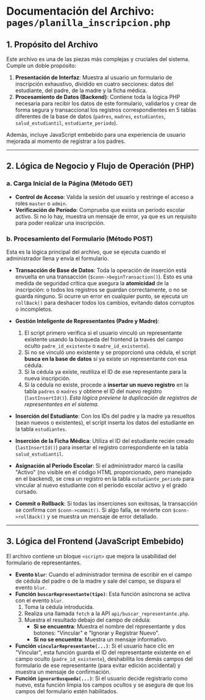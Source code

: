 # Documentación del Archivo: `pages/planilla_inscripcion.php`

## 1. Propósito del Archivo

Este archivo es una de las piezas más complejas y cruciales del sistema. Cumple un doble propósito:

1.  **Presentación de Interfaz**: Muestra al usuario un formulario de inscripción exhaustivo, dividido en cuatro secciones: datos del estudiante, del padre, de la madre y la ficha médica.
2.  **Procesamiento de Datos (Backend)**: Contiene toda la lógica PHP necesaria para recibir los datos de este formulario, validarlos y crear de forma segura y transaccional los registros correspondientes en 5 tablas diferentes de la base de datos (`padres`, `madres`, `estudiantes`, `salud_estudiantil`, `estudiante_periodo`).

Además, incluye JavaScript embebido para una experiencia de usuario mejorada al momento de registrar a los padres.

---

## 2. Lógica de Negocio y Flujo de Operación (PHP)

### a. Carga Inicial de la Página (Método GET)

*   **Control de Acceso**: Valida la sesión del usuario y restringe el acceso a roles `master` o `admin`.
*   **Verificación de Período**: Comprueba que exista un período escolar activo. Si no lo hay, muestra un mensaje de error, ya que es un requisito para poder realizar una inscripción.

### b. Procesamiento del Formulario (Método POST)

Esta es la lógica principal del archivo, que se ejecuta cuando el administrador llena y envía el formulario.

*   **Transacción de Base de Datos**: Toda la operación de inserción está envuelta en una transacción (`$conn->beginTransaction()`). Esto es una medida de seguridad crítica que asegura la **atomicidad** de la inscripción: o todos los registros se guardan correctamente, o no se guarda ninguno. Si ocurre un error en cualquier punto, se ejecuta un `rollBack()` para deshacer todos los cambios, evitando datos corruptos o incompletos.

*   **Gestión Inteligente de Representantes (Padre y Madre)**:
    1.  El script primero verifica si el usuario vinculó un representante existente usando la búsqueda del frontend (a través del campo oculto `padre_id_existente` o `madre_id_existente`).
    2.  Si no se vinculó uno existente y se proporcionó una cédula, el script **busca en la base de datos** si ya existe un representante con esa cédula.
    3.  Si la cédula ya existe, reutiliza el ID de ese representante para la nueva inscripción.
    4.  Si la cédula no existe, procede a **insertar un nuevo registro** en la tabla `padres` o `madres` y obtiene el ID del nuevo registro (`lastInsertId()`).
    *Esta lógica previene la duplicación de registros de representantes en el sistema.*

*   **Inserción del Estudiante**: Con los IDs del padre y la madre ya resueltos (sean nuevos o existentes), el script inserta los datos del estudiante en la tabla `estudiantes`.

*   **Inserción de la Ficha Médica**: Utiliza el ID del estudiante recién creado (`lastInsertId()`) para insertar el registro correspondiente en la tabla `salud_estudiantil`.

*   **Asignación al Período Escolar**: Si el administrador marcó la casilla "Activo" (no visible en el código HTML proporcionado, pero manejado en el backend), se crea un registro en la tabla `estudiante_periodo` para vincular al nuevo estudiante con el período escolar activo y el grado cursado.

*   **Commit o Rollback**: Si todas las inserciones son exitosas, la transacción se confirma con `$conn->commit()`. Si algo falla, se revierte con `$conn->rollBack()` y se muestra un mensaje de error detallado.

---

## 3. Lógica del Frontend (JavaScript Embebido)

El archivo contiene un bloque `<script>` que mejora la usabilidad del formulario de representantes.

*   **Evento `blur`**: Cuando el administrador termina de escribir en el campo de cédula del padre o de la madre y sale del campo, se dispara el evento `blur`.
*   **Función `buscarRepresentante(tipo)`**: Esta función asíncrona se activa con el evento `blur`.
    1.  Toma la cédula introducida.
    2.  Realiza una llamada `fetch` a la API `api/buscar_representante.php`.
    3.  Muestra el resultado debajo del campo de cédula:
        *   **Si se encuentra**: Muestra el nombre del representante y dos botones: "Vincular" e "Ignorar y Registrar Nuevo".
        *   **Si no se encuentra**: Muestra un mensaje informativo.
*   **Función `vincularRepresentante(...)`**: Si el usuario hace clic en "Vincular", esta función guarda el ID del representante existente en el campo oculto (`padre_id_existente`), deshabilita los demás campos del formulario de ese representante (para evitar edición accidental) y muestra un mensaje de confirmación.
*   **Función `ignorarBusqueda(...)`**: Si el usuario decide registrarlo como nuevo, esta función limpia los campos ocultos y se asegura de que los campos del formulario estén habilitados.
